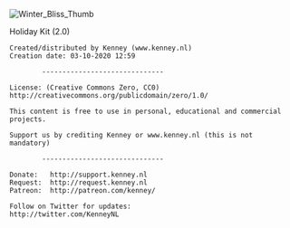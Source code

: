 ![Winter_Bliss_Thumb](https://media.githubusercontent.com/media/nginetechnologies/pack-winter-bliss.nplugin/main/Assets/Thumbnail/Winter_Bliss_Thumb.png)

Holiday Kit (2.0)

	Created/distributed by Kenney (www.kenney.nl)
	Creation date: 03-10-2020 12:59

			------------------------------

	License: (Creative Commons Zero, CC0)
	http://creativecommons.org/publicdomain/zero/1.0/

	This content is free to use in personal, educational and commercial projects.

	Support us by crediting Kenney or www.kenney.nl (this is not mandatory)

			------------------------------

	Donate:   http://support.kenney.nl
	Request:  http://request.kenney.nl
	Patreon:  http://patreon.com/kenney/

	Follow on Twitter for updates:
	http://twitter.com/KenneyNL
